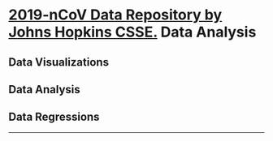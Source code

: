 # [2019-nCoV Data Repository by Johns Hopkins CSSE.](https://github.com/CSSEGISandData/COVID-19) Data Analysis


## Data Visualizations
## Data Analysis
## Data Regressions

---
